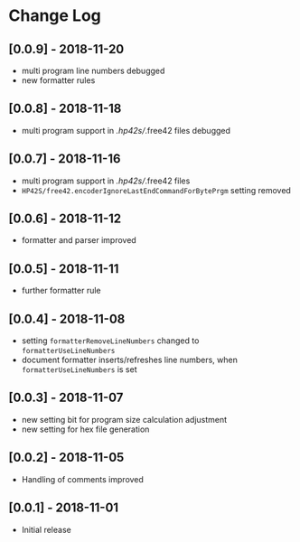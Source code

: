 # Change Log

## [0.0.9] - 2018-11-20

- multi program line numbers debugged
- new formatter rules

## [0.0.8] - 2018-11-18

- multi program support in *.hp42s/*.free42 files debugged

## [0.0.7] - 2018-11-16

- multi program support in *.hp42s/*.free42 files
- `HP42S/free42.encoderIgnoreLastEndCommandForBytePrgm` setting removed

## [0.0.6] - 2018-11-12

- formatter and parser improved

## [0.0.5] - 2018-11-11

- further formatter rule

## [0.0.4] - 2018-11-08

- setting `formatterRemoveLineNumbers` changed to `formatterUseLineNumbers`
- document formatter inserts/refreshes line numbers, when `formatterUseLineNumbers` is set
  
## [0.0.3] - 2018-11-07

- new setting bit for program size calculation adjustment
- new setting for hex file generation

## [0.0.2] - 2018-11-05

- Handling of comments improved

## [0.0.1] - 2018-11-01

- Initial release